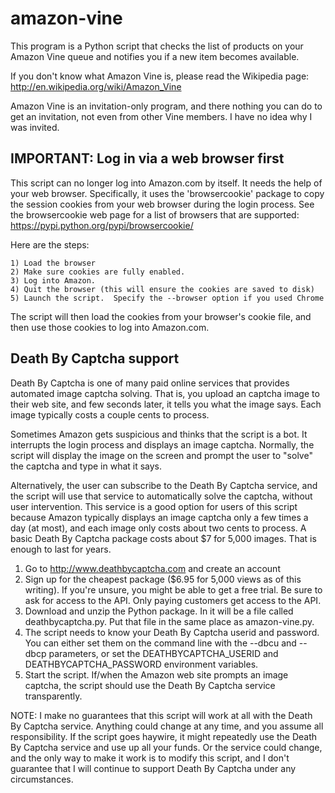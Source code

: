 amazon-vine
===========

This program is a Python script that checks the list of products on your
Amazon Vine queue and notifies you if a new item becomes available.

If you don't know what Amazon Vine is, please read the Wikipedia page:
http://en.wikipedia.org/wiki/Amazon_Vine

Amazon Vine is an invitation-only program, and there nothing you can do
to get an invitation, not even from other Vine members.  I have no idea
why I was invited.

IMPORTANT: Log in via a web browser first
-----------------------------------------

This script can no longer log into Amazon.com by itself.  It needs the
help of your web browser.  Specifically, it uses the 'browsercookie'
package to copy the session cookies from your web browser during the
login process.  See the browsercookie web page for a list of browsers
that are supported: https://pypi.python.org/pypi/browsercookie/

Here are the steps:

    1) Load the browser
    2) Make sure cookies are fully enabled.
    3) Log into Amazon.
    4) Quit the browser (this will ensure the cookies are saved to disk)
    5) Launch the script.  Specify the --browser option if you used Chrome

The script will then load the cookies from your browser's cookie file,
and then use those cookies to log into Amazon.com.

Death By Captcha support
------------------------

Death By Captcha is one of many paid online services that provides automated
image captcha solving.  That is, you upload an captcha image to their
web site, and few seconds later, it tells you what the image says.  Each
image typically costs a couple cents to process.

Sometimes Amazon gets suspicious and thinks that the script is a bot.
It interrupts the login process and displays an image captcha.  Normally,
the script will display the image on the screen and prompt the user to
"solve" the captcha and type in what it says.

Alternatively, the user can subscribe to the Death By Captcha service, and
the script will use that service to automatically solve the captcha,
without user intervention.  This service is a good option for users of
this script because Amazon typically displays an image captcha only a few
times a day (at most), and each image only costs about two cents to process.
A basic Death By Captcha package costs about $7 for 5,000 images.  That is
enough to last for years.

1. Go to http://www.deathbycaptcha.com and create an account
2. Sign up for the cheapest package ($6.95 for 5,000 views as of this
   writing).  If you're unsure, you might be able to get a free trial.
   Be sure to ask for access to the API.  Only paying customers get
   access to the API.
3. Download and unzip the Python package.  In it will be a file called
   deathbycaptcha.py.  Put that file in the same place as amazon-vine.py.
4. The script needs to know your Death By Captcha userid and password.
   You can either set them on the command line with the --dbcu and --dbcp
   parameters, or set the DEATHBYCAPTCHA_USERID and DEATHBYCAPTCHA_PASSWORD
   environment variables.
5. Start the script.  If/when the Amazon web site prompts an image captcha,
   the script should use the Death By Captcha service transparently.

NOTE: I make no guarantees that this script will work at all with the
Death By Captcha service.  Anything could change at any time, and you
assume all responsibility.  If the script goes haywire, it might
repeatedly use the Death By Captcha service and use up all your funds.
Or the service could change, and the only way to make it work is to
modify this script, and I don't guarantee that I will continue to support
Death By Captcha under any circumstances.